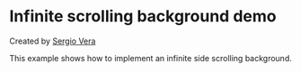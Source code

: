 # Infinite scrolling background demo

Created by [Sergio Vera](https://github.com/svera)

This example shows how to implement an infinite side scrolling background.
